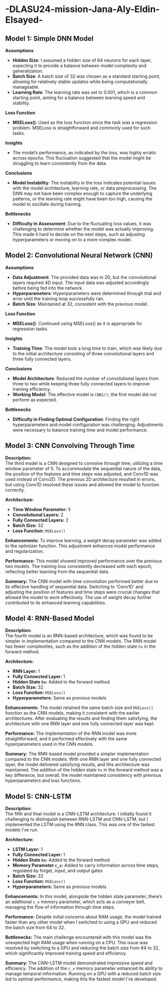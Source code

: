 # -DLASU24-mission-Jana-Aly-Eldin-Elsayed-
## Model 1: Simple DNN Model

**Assumptions**
- **Hidden Size**: I assumed a hidden size of 64 neurons for each layer, expecting it to provide a balance between model complexity and generalization.
- **Batch Size**: A batch size of 32 was chosen as a standard starting point, allowing for relatively stable updates while being computationally manageable.
- **Learning Rate**: The learning rate was set to 0.001, which is a common starting point, aiming for a balance between learning speed and stability.

**Loss Function**
- **MSELoss()**: Used as the loss function since the task was a regression problem. MSELoss is straightforward and commonly used for such tasks.

**Insights**
- The model’s performance, as indicated by the loss, was highly erratic across epochs. This fluctuation suggested that the model might be struggling to learn consistently from the data.

**Conclusions**
- **Model Instability**: The instability in the loss indicates potential issues with the model architecture, learning rate, or data preprocessing. The DNN may not have been complex enough to capture the underlying patterns, or the learning rate might have been too high, causing the model to oscillate during training.

**Bottlenecks**
- **Difficulty in Assessment**: Due to the fluctuating loss values, it was challenging to determine whether the model was actually improving. This made it hard to decide on the next steps, such as adjusting hyperparameters or moving on to a more complex model.

## Model 2: Convolutional Neural Network (CNN)

**Assumptions**
- **Data Adjustment**: The provided data was in 2D, but the convolutional layers required 4D input. The input data was adjusted accordingly before being fed into the network.
- **Hyperparameters**: Hyperparameters were determined through trial and error until the training loop successfully ran.
- **Batch Size**: Maintained at 32, consistent with the previous model.

**Loss Function**
- **MSELoss()**: Continued using MSELoss() as it is appropriate for regression tasks.

**Insights**
- **Training Time**: The model took a long time to train, which was likely due to the initial architecture consisting of three convolutional layers and three fully connected layers.

**Conclusions**
- **Model Architecture**: Reduced the number of convolutional layers from three to two while keeping three fully connected layers to improve training efficiency.
- **Working Model**: The effective model is `CNN1()`; the first model did not perform as expected.

**Bottlenecks**
- **Difficulty in Finding Optimal Configuration**: Finding the right hyperparameters and model configuration was challenging. Adjustments were necessary to balance training time and model performance.


## Model 3: CNN Convolving Through Time

**Description:**  
The third model is a CNN designed to convolve through time, utilizing a time window parameter of 5. To accommodate the sequential nature of the data, the position of the features and time steps was adjusted, and Conv1D was used instead of Conv2D. The previous 2D architecture resulted in errors, but using Conv1D resolved these issues and allowed the model to function correctly.

**Architecture:**
- **Time Window Parameter:** 5
- **Convolutional Layers:** 2
- **Fully Connected Layers:** 2
- **Batch Size:** 32
- **Loss Function:** `MSELoss()`

**Enhancements:**
To improve learning, a weight decay parameter was added to the optimizer function. This adjustment enhances model performance and regularization.

**Performance:**
This model showed improved performance over the previous two models. The training loss consistently decreased with each epoch, reflecting better learning from the sequential data.

**Summary:**
The CNN model with time convolution performed better due to its effective handling of sequential data. Switching to 'Conv1D' and adjusting the position of features and time steps were crucial changes that allowed the model to work effectively. The use of weight decay further contributed to its enhanced learning capabilities.

## Model 4: RNN-Based Model

**Description:**  
The fourth model is an RNN-based architecture, which was found to be simpler in implementation compared to the CNN models. The RNN model has fewer complexities, such as the addition of the hidden state `hx` in the forward method.

**Architecture:**
- **RNN Layer:** 1
- **Fully Connected Layer:** 1
- **Hidden State `hx`:** Added to the forward method
- **Batch Size:** 32
- **Loss Function:** `MSELoss()`
- **Hyperparameters:** Same as previous models

**Enhancements:**
The model retained the same batch size and `MSELoss()` function as the CNN models, making it consistent with the earlier architectures. After evaluating the results and finding them satisfying, the architecture with one RNN layer and one fully connected layer was kept.

**Performance:**
The implementation of the RNN model was more straightforward, and it performed effectively with the same hyperparameters used in the CNN models.

**Summary:**
The RNN-based model provided a simpler implementation compared to the CNN models. With one RNN layer and one fully connected layer, the model delivered satisfying results, and this architecture was maintained. The addition of the hidden state `hx` in the forward method was a key difference, but overall, the model maintained consistency with previous hyperparameters and loss functions.

## Model 5: CNN-LSTM

**Description:**  
The fifth and final model is a CNN-LSTM architecture. I initially found it challenging to distinguish between RNN-LSTM and CNN-LSTM, but I implemented the LSTM using the RNN class. This was one of the fastest models I’ve run.

**Architecture:**
- **LSTM Layer:** 1
- **Fully Connected Layer:** 1
- **Hidden State `hx`:** Added to the forward method
- **Memory Parameter `c_x`:** Added to carry information across time steps, regulated by forget, input, and output gates
- **Batch Size:** 32
- **Loss Function:** `MSELoss()`
- **Hyperparameters:** Same as previous models

**Enhancements:**
In this model, alongside the hidden state parameter, there’s an additional `c_x` memory parameter, which acts as a conveyor belt, managing the flow of information through time steps.

**Performance:**
Despite initial concerns about RAM usage, the model trained faster than any other model when I switched to using a GPU and reduced the batch size from 64 to 32.

**Bottlenecks:**
The main challenge encountered with this model was the unexpected high RAM usage when running on a CPU. This issue was resolved by switching to a GPU and reducing the batch size from 64 to 32, which significantly improved training speed and efficiency.

**Summary:**
The CNN-LSTM model demonstrated impressive speed and efficiency. The addition of the `c_x` memory parameter enhanced its ability to manage temporal information. Running on a GPU with a reduced batch size led to optimal performance, making this the fastest model I’ve developed.


